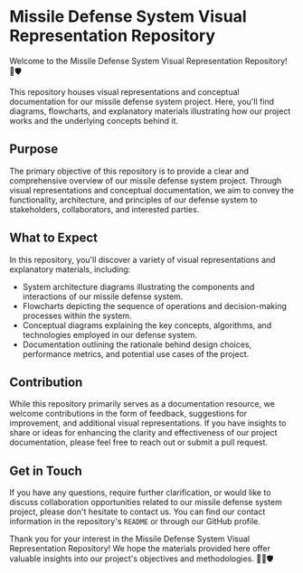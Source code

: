 # Missile Defense System Visual Representation Repository

Welcome to the Missile Defense System Visual Representation Repository! 🚀🛡️

This repository houses visual representations and conceptual documentation for our missile defense system project. Here, you'll find diagrams, flowcharts, and explanatory materials illustrating how our project works and the underlying concepts behind it.

## Purpose
The primary objective of this repository is to provide a clear and comprehensive overview of our missile defense system project. Through visual representations and conceptual documentation, we aim to convey the functionality, architecture, and principles of our defense system to stakeholders, collaborators, and interested parties.

## What to Expect
In this repository, you'll discover a variety of visual representations and explanatory materials, including:

- System architecture diagrams illustrating the components and interactions of our missile defense system.
- Flowcharts depicting the sequence of operations and decision-making processes within the system.
- Conceptual diagrams explaining the key concepts, algorithms, and technologies employed in our defense system.
- Documentation outlining the rationale behind design choices, performance metrics, and potential use cases of the project.

## Contribution
While this repository primarily serves as a documentation resource, we welcome contributions in the form of feedback, suggestions for improvement, and additional visual representations. If you have insights to share or ideas for enhancing the clarity and effectiveness of our project documentation, please feel free to reach out or submit a pull request.

## Get in Touch
If you have any questions, require further clarification, or would like to discuss collaboration opportunities related to our missile defense system project, please don't hesitate to contact us. You can find our contact information in the repository's `README` or through our GitHub profile.

Thank you for your interest in the Missile Defense System Visual Representation Repository! We hope the materials provided here offer valuable insights into our project's objectives and methodologies. 🌟🚀🛡️
